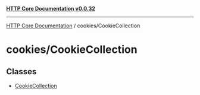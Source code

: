 [**HTTP Core Documentation v0.0.32**](../../README.md)

***

[HTTP Core Documentation](../../modules.md) / cookies/CookieCollection

# cookies/CookieCollection

## Classes

- [CookieCollection](classes/CookieCollection.md)
